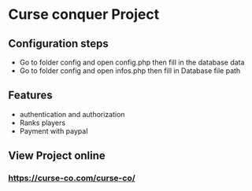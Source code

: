 # Curse conquer Project
## Configuration steps
- Go to folder config and open config.php then fill in the database data 
- Go to folder config and open infos.php then fill in Database file path


## Features

- authentication and authorization 
- Ranks players
- Payment with paypal

## View Project online
### https://curse-co.com/curse-co/